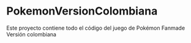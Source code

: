 # PokemonVersionColombiana
Este proyecto contiene todo el código del juego de Pokémon Fanmade Versión colombiana
